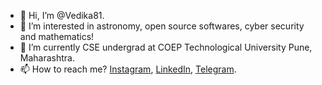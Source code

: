 - 👋 Hi, I’m @Vedika81.
- 👀 I’m interested in astronomy, open source softwares, cyber security and mathematics!
- 🌱 I’m currently CSE undergrad at COEP Technological University Pune, Maharashtra.
- 📫 How to reach me? <a href = "https://instagram.com/_bc_fgh_j_lmnopqrstu_wxyz?igshid=MzMyNGUyNmU2YQ==">Instagram</a>, <a href = "https://www.linkedin.com/in/vedika-bansode-5000a2288?lipi=urn%3Ali%3Apage%3Ad_flagship3_profile_view_base_contact_details%3BLIaOSEnVS3ektlrYNFgOQg%3D%3D">LinkedIn</a>, <a href = "https://t.me/VedikaBansode">Telegram</a>.
